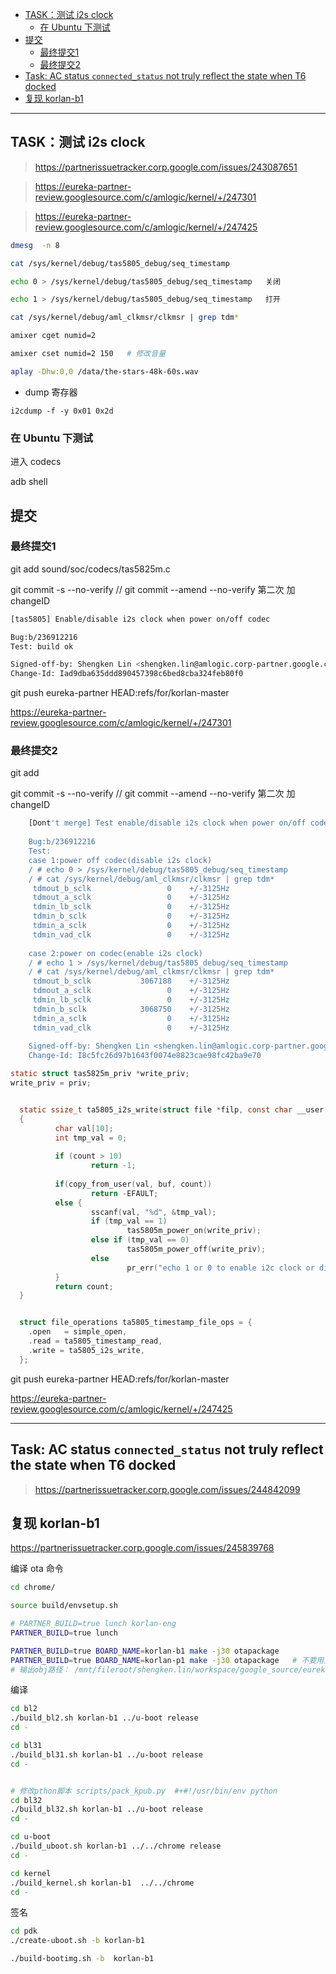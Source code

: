 - [TASK：测试 i2s clock](#task测试-i2s-clock)
  - [在 Ubuntu 下测试](#在-ubuntu-下测试)
- [提交](#提交)
  - [最终提交1](#最终提交1)
  - [最终提交2](#最终提交2)
- [Task: AC status `connected_status` not truly reflect the state when T6 docked](#task-ac-status-connected_status-not-truly-reflect-the-state-when-t6-docked)
- [复现 korlan-b1](#复现-korlan-b1)


-------------




## TASK：测试 i2s clock

> https://partnerissuetracker.corp.google.com/issues/243087651

> https://eureka-partner-review.googlesource.com/c/amlogic/kernel/+/247301

> https://eureka-partner-review.googlesource.com/c/amlogic/kernel/+/247425

```sh
dmesg  -n 8

cat /sys/kernel/debug/tas5805_debug/seq_timestamp

echo 0 > /sys/kernel/debug/tas5805_debug/seq_timestamp   关闭

echo 1 > /sys/kernel/debug/tas5805_debug/seq_timestamp   打开

cat /sys/kernel/debug/aml_clkmsr/clkmsr | grep tdm*

amixer cget numid=2 

amixer cset numid=2 150   # 修改音量

aplay -Dhw:0,0 /data/the-stars-48k-60s.wav 

```


- dump 寄存器

```
i2cdump -f -y 0x01 0x2d
```

### 在 Ubuntu 下测试

进入 codecs

adb shell

## 提交


### 最终提交1

git add sound/soc/codecs/tas5825m.c

git commit -s --no-verify    // git commit --amend  --no-verify     第二次 加changeID

```sh
[tas5805] Enable/disable i2s clock when power on/off codec

Bug:b/236912216
Test: build ok

Signed-off-by: Shengken Lin <shengken.lin@amlogic.corp-partner.google.com>
Change-Id: Iad9dba635ddd890457398c6bed8cba324feb80f0
```

git push eureka-partner HEAD:refs/for/korlan-master


https://eureka-partner-review.googlesource.com/c/amlogic/kernel/+/247301



### 最终提交2

git add 

git commit -s --no-verify    // git commit --amend  --no-verify     第二次 加changeID



```sh
    [Dont't merge] Test enable/disable i2s clock when power on/off codec
    
    Bug:b/236912216
    Test:
    case 1:power off codec(disable i2s clock)
    / # echo 0 > /sys/kernel/debug/tas5805_debug/seq_timestamp
    / # cat /sys/kernel/debug/aml_clkmsr/clkmsr | grep tdm*
     tdmout_b_sclk                 0    +/-3125Hz
     tdmout_a_sclk                 0    +/-3125Hz
     tdmin_lb_sclk                 0    +/-3125Hz
     tdmin_b_sclk                  0    +/-3125Hz
     tdmin_a_sclk                  0    +/-3125Hz
     tdmin_vad_clk                 0    +/-3125Hz
    
    case 2:power on codec(enable i2s clock)
    / # echo 1 > /sys/kernel/debug/tas5805_debug/seq_timestamp
    / # cat /sys/kernel/debug/aml_clkmsr/clkmsr | grep tdm*
     tdmout_b_sclk           3067188    +/-3125Hz
     tdmout_a_sclk                 0    +/-3125Hz
     tdmin_lb_sclk                 0    +/-3125Hz
     tdmin_b_sclk            3068750    +/-3125Hz
     tdmin_a_sclk                  0    +/-3125Hz
     tdmin_vad_clk                 0    +/-3125Hz
    
    Signed-off-by: Shengken Lin <shengken.lin@amlogic.corp-partner.google.com>
    Change-Id: I8c5fc26d97b1643f0074e8823cae98fc42ba9e70
```

```c
static struct tas5825m_priv *write_priv; 
write_priv = priv; 


  static ssize_t ta5805_i2s_write(struct file *filp, const char __user *buf, size_t count, loff_t *off)                                                                            
  {
          char val[10];
          int tmp_val = 0; 
   
          if (count > 10)
                  return -1;
   
          if(copy_from_user(val, buf, count))
                  return -EFAULT;
          else {
                  sscanf(val, "%d", &tmp_val);
                  if (tmp_val == 1)
                          tas5805m_power_on(write_priv);
                  else if (tmp_val == 0)
                          tas5805m_power_off(write_priv);
                  else 
                          pr_err("echo 1 or 0 to enable i2c clock or disable i2c clock");
          }    
          return count;
  }


  struct file_operations ta5805_timestamp_file_ops = {
    .open   = simple_open,
    .read = ta5805_timestamp_read,
    .write = ta5805_i2s_write,
  };  
```

git push eureka-partner HEAD:refs/for/korlan-master


https://eureka-partner-review.googlesource.com/c/amlogic/kernel/+/247425


-------------------

## Task: AC status `connected_status` not truly reflect the state when T6 docked 

> https://partnerissuetracker.corp.google.com/issues/244842099

## 复现 korlan-b1

https://partnerissuetracker.corp.google.com/issues/245839768

编译 ota 命令

```sh
cd chrome/

source build/envsetup.sh 

# PARTNER_BUILD=true lunch korlan-eng
PARTNER_BUILD=true lunch

PARTNER_BUILD=true BOARD_NAME=korlan-b1 make -j30 otapackage
PARTNER_BUILD=true BOARD_NAME=korlan-p1 make -j30 otapackage   # 不要用上面的 PARTNER_BUILD=true lunch
# 输出obj路径： /mnt/fileroot/shengken.lin/workspace/google_source/eureka/chrome/out/target/product/korlan
```


编译

```sh
cd bl2
./build_bl2.sh korlan-b1 ../u-boot release
cd -

cd bl31
./build_bl31.sh korlan-b1 ../u-boot release
cd -


# 修改pthon脚本 scripts/pack_kpub.py  #+#!/usr/bin/env python
cd bl32
./build_bl32.sh korlan-b1 ../u-boot release 
cd -

cd u-boot
./build_uboot.sh korlan-b1 ../../chrome release
cd -

cd kernel
./build_kernel.sh korlan-b1  ../../chrome
cd -

```

签名

```sh
cd pdk
./create-uboot.sh -b korlan-b1

./build-bootimg.sh -b  korlan-b1
```
